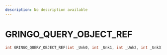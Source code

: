 ```yaml
---
description: No description available 
---
```


# GRINGO_QUERY_OBJECT_REF

```cpp
int GRINGO_QUERY_OBJECT_REF(int _Unk0, int _Unk1, int _Unk2, int _Unk3);
```